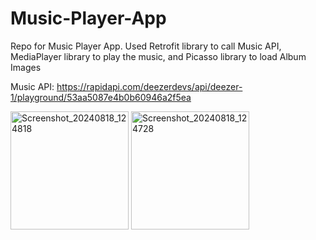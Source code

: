 # Music-Player-App
Repo for Music Player App. Used Retrofit library to call Music API, MediaPlayer library to play the music, and Picasso library to load Album Images

Music API: https://rapidapi.com/deezerdevs/api/deezer-1/playground/53aa5087e4b0b60946a2f5ea

<img width="189" alt="Screenshot_20240818_124818" src="https://github.com/user-attachments/assets/16e891c1-ba2c-4029-9cd7-60f6f5807496">
<img width="189" alt="Screenshot_20240818_124728" src="https://github.com/user-attachments/assets/54ca59f6-cc80-4147-8a90-14e3ca5098a4">

